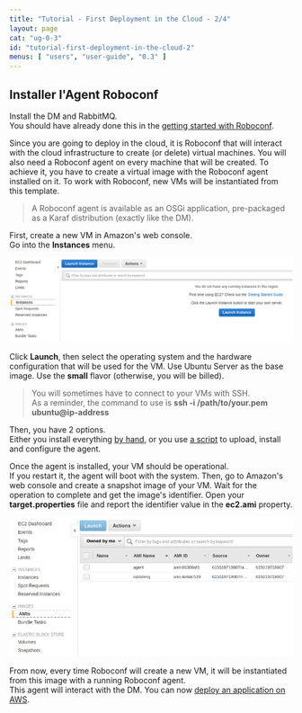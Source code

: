 ```yaml
---
title: "Tutorial - First Deployment in the Cloud - 2/4"
layout: page
cat: "ug-0-3"
id: "tutorial-first-deployment-in-the-cloud-2"
menus: [ "users", "user-guide", "0.3" ]
---
```


## Installer l'Agent Roboconf

Install the DM and RabbitMQ.  
You should have already done this in the [getting started with Roboconf](tutorial-getting-started-with-roboconf.html).

Since you are going to deploy in the cloud, it is Roboconf that will interact with the cloud infrastructure to create (or delete) virtual machines.
You will also need a Roboconf agent on every machine that will be created. To achieve it, you have to create a virtual image with the Roboconf agent
installed on it. To work with Roboconf, new VMs will be instantiated from this template.

> A Roboconf agent is available as an OSGi application, pre-packaged as a Karaf distribution (exactly like the DM).

First, create a new VM in Amazon's web console.  
Go into the **Instances** menu.

<img src="/resources/img/tutorial-aws-instances.jpg" alt="Create a new VM" class="gs" />

Click **Launch**, then select the operating system and the hardware configuration that will be used
for the VM. Use Ubuntu Server as the base image. Use the **small** flavor (otherwise, you will be billed).
  
> You will sometimes have to connect to your VMs with SSH.  
> As a reminder, the command to use is **ssh -i /path/to/your.pem ubuntu@ip-address**

Then, you have 2 options.  
Either you install everything [by hand](/en/user-guide/installing-an-agent.html), or you use
[a script](/en/user-guide/installing-everything.html) to upload, install and configure the agent.

Once the agent is installed, your VM should be operational.  
If you restart it, the agent will boot with the system. Then, go to Amazon's web console and create a snapshot image of your VM.
Wait for the operation to complete and get the image's identifier. Open your **target.properties** file and report the identifier
value in the **ec2.ami** property.

<img src="/resources/img/tutorial-aws-amis.jpg" alt="Virtual images on AWS" class="gs" />

From now, every time Roboconf will create a new VM, it will be instantiated from this image with a running Roboconf agent.  
This agent will interact with the DM. You can now [deploy an application on AWS](tutorial-first-deployment-in-the-cloud-3.html).
